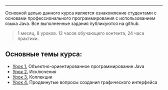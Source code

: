 ___

Основной целью данного курса является ознакомление студентами с основами профессионального программирования с использованием языка Java.
Все выполненные задания публикуются на github.

> 1 месяц, 8 уроков. 12 часов обучающего контента, 24 часа практики.

## Основные темы курса:
* [Урок 1.](https://github.com/khubulovi/java-advanced-level/tree/master/src/lesson1) Объектно-ориентированное программирование Java
* [Урок 2.](https://github.com/khubulovi/java-advanced-level/tree/master/src/lesson2) Исключения
* [Урок 3.](https://github.com/khubulovi/java-advanced-level/tree/master/src/lesson3) Коллекции
* [Урок 4.](https://github.com/khubulovi/java-advanced-level/tree/master/src/lesson4) Продвинутые вопросы создания графического интерфейса

